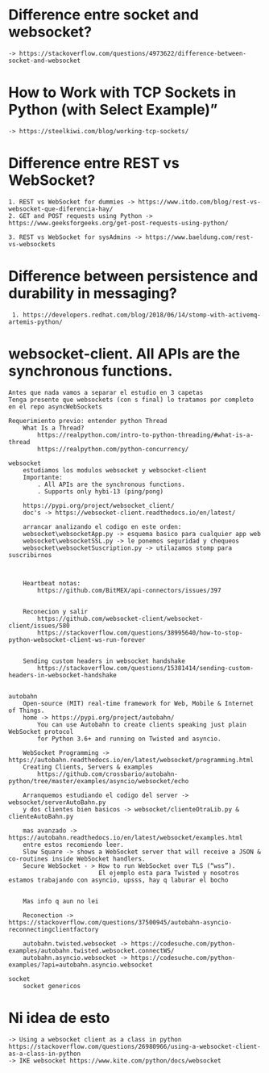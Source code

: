 # Difference entre socket and websocket?
	-> https://stackoverflow.com/questions/4973622/difference-between-socket-and-websocket
	
# How to Work with TCP Sockets in Python (with Select Example)”
	-> https://steelkiwi.com/blog/working-tcp-sockets/

# Difference entre REST vs WebSocket?
	1. REST vs WebSocket for dummies -> https://www.itdo.com/blog/rest-vs-websocket-que-diferencia-hay/
	2. GET and POST requests using Python -> https://www.geeksforgeeks.org/get-post-requests-using-python/
	
	3. REST vs WebSocket for sysAdmins -> https://www.baeldung.com/rest-vs-websockets
	
# Difference between persistence and durability in messaging?
	 1. https://developers.redhat.com/blog/2018/06/14/stomp-with-activemq-artemis-python/
	 
# websocket-client. All APIs are the synchronous functions.

	Antes que nada vamos a separar el estudio en 3 capetas
	Tenga presente que websockets (con s final) lo tratamos por completo en el repo asyncWebSockets
	
	Requerimiento previo: entender python Thread
		What Is a Thread?
			https://realpython.com/intro-to-python-threading/#what-is-a-thread
			https://realpython.com/python-concurrency/

	websocket
		estudiamos los modulos websocket y websocket-client
		Importante:
			. All APIs are the synchronous functions.
			. Supports only hybi-13 (ping/pong)
		
		https://pypi.org/project/websocket_client/
		doc's -> https://websocket-client.readthedocs.io/en/latest/
		
		arrancar analizando el codigo en este orden:
		websocket\websocketApp.py -> esquema basico para cualquier app web
		websocket\websocketSSL.py -> le ponemos seguridad y chequeos
		websocket\websocketSuscription.py -> utilazamos stomp para suscribirnos
		

		
		Heartbeat notas:
			https://github.com/BitMEX/api-connectors/issues/397
			
		
		Reconecion y salir
			https://github.com/websocket-client/websocket-client/issues/580
			https://stackoverflow.com/questions/38995640/how-to-stop-python-websocket-client-ws-run-forever
			
			
		Sending custom headers in websocket handshake
			https://stackoverflow.com/questions/15381414/sending-custom-headers-in-websocket-handshake
		
					
	autobahn
		Open-source (MIT) real-time framework for Web, Mobile & Internet of Things.
		home -> https://pypi.org/project/autobahn/
			You can use Autobahn to create clients speaking just plain WebSocket protocol
			for Python 3.6+ and running on Twisted and asyncio.
			
		WebSocket Programming -> https://autobahn.readthedocs.io/en/latest/websocket/programming.html
		Creating Clients, Servers & examples
			https://github.com/crossbario/autobahn-python/tree/master/examples/asyncio/websocket/echo
			
		Arranquemos estudiando el codigo del server -> websocket/serverAutoBahn.py
		y dos clientes bien basicos -> websocket/clienteOtraLib.py & clienteAutoBahn.py
		
		mas avanzado -> https://autobahn.readthedocs.io/en/latest/websocket/examples.html
		entre estos recomiendo leer.
		Slow Square -> shows a WebSocket server that will receive a JSON & co-routines inside WebSocket handlers.
		Secure WebSocket - > How to run WebSocket over TLS (“wss”). 
							 El ejemplo esta para Twisted y nosotros estamos trabajando con asyncio, upsss, hay q laburar el bocho
							 
		
		Mas info q aun no lei
		
		Reconection -> https://stackoverflow.com/questions/37500945/autobahn-asyncio-reconnectingclientfactory
		
		autobahn.twisted.websocket -> https://codesuche.com/python-examples/autobahn.twisted.websocket.connectWS/
		autobahn.asyncio.websocket -> https://codesuche.com/python-examples/?api=autobahn.asyncio.websocket
		
	socket
		socket genericos
		
	
# Ni idea de esto
	-> Using a websocket client as a class in python https://stackoverflow.com/questions/26980966/using-a-websocket-client-as-a-class-in-python
	-> IKE websocket https://www.kite.com/python/docs/websocket
	
